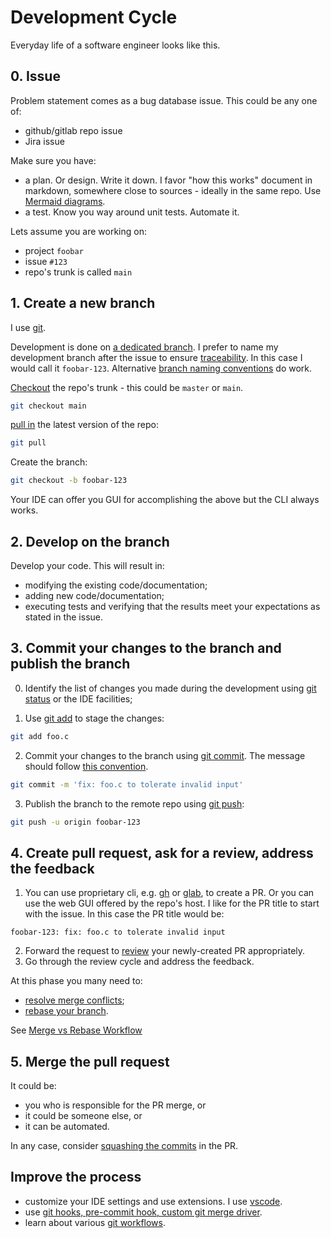 # Development Cycle

Everyday life of a software engineer looks like this.

## 0. Issue

Problem statement comes as a bug database issue.  This could be any one of:

* github/gitlab repo issue
* Jira issue

Make sure you have:

* a plan.  Or design.  Write it down.  I favor "how this works" document in markdown, somewhere close to sources - ideally in the same repo.  Use [Mermaid diagrams](https://docs.github.com/en/get-started/writing-on-github/working-with-advanced-formatting/creating-diagrams).
* a test.  Know you way around unit tests.  Automate it.

Lets assume you are working on:

* project `foobar`
* issue `#123`
* repo's trunk is called `main`

## 1. Create a new branch

I use [git](/apps/git).

Development is done on [a dedicated branch](https://www.atlassian.com/git/tutorials/using-branches). I prefer to name my development branch after the issue to ensure [traceability](https://docs.google.com/presentation/d/11PZ2vYSt0FWO--JqKaLNq41EPGts-Fke4JTMk5DfX-w/edit?usp=sharing).  In this case I would call it `foobar-123`.  Alternative [branch naming conventions](https://graphite.dev/guides/git-branch-naming-conventions) do work.

[Checkout](https://git-scm.com/docs/git-checkout) the repo's trunk - this could be `master` or `main`.
```sh
git checkout main
```

[pull in](https://git-scm.com/docs/git-pull) the latest version of the repo:
```sh
git pull
```

Create the branch:
```sh
git checkout -b foobar-123
```

Your IDE can offer you GUI for accomplishing the above but the CLI always works.


## 2. Develop on the branch

Develop your code.  This will result in:

* modifying the existing code/documentation;
* adding new code/documentation;
* executing tests and verifying that the results meet your expectations as stated in the issue.

## 3. Commit your changes to the branch and publish the branch

0. Identify the list of changes you made during the development using [git status](https://git-scm.com/docs/git-status) or the IDE facilities;

1. Use [git add](https://git-scm.com/docs/git-add) to stage the changes:

```sh
git add foo.c
```

2. Commit your changes to the branch using [git commit](https://git-scm.com/docs/git-commit).  The message should follow [this convention](https://www.conventionalcommits.org/en/v1.0.0/#summary).

```sh
git commit -m 'fix: foo.c to tolerate invalid input'
```

3. Publish the branch to the remote repo using [git push](https://git-scm.com/docs/git-push):

```sh
git push -u origin foobar-123
```

## 4. Create pull request, ask for a review, address the feedback

1. You can use proprietary cli, e.g. [gh](/apps/git/cli-gh.html) or [glab](/apps/git/cli-glab.html), to create a PR. Or you can use the web GUI offered by the repo's host.
I like for the PR title to start with the issue.  In this case the PR title would be:
```
foobar-123: fix: foo.c to tolerate invalid input
```
2. Forward the request to [review](https://docs.github.com/en/pull-requests/collaborating-with-pull-requests/reviewing-changes-in-pull-requests/about-pull-request-reviews) your newly-created PR appropriately.
3. Go through the review cycle and address the feedback.

At this phase you many need to:

* [resolve merge conflicts](https://docs.github.com/en/pull-requests/collaborating-with-pull-requests/addressing-merge-conflicts/about-merge-conflicts);
* [rebase your branch](https://www.atlassian.com/git/tutorials/rewriting-history/git-rebase).

See [Merge vs Rebase Workflow](/apps/git/workflow.html)

## 5. Merge the pull request

It could be:

* you who is responsible for the PR merge, or
* it could be someone else, or
* it can be automated.

In any case, consider [squashing the commits](https://docs.github.com/en/pull-requests/collaborating-with-pull-requests/incorporating-changes-from-a-pull-request/about-pull-request-merges#squash-and-merge-your-commits) in the PR.

## Improve the process

* customize your IDE settings and use extensions.  I use [vscode](/apps/vscode/).
* use [git hooks, pre-commit hook, custom git merge driver](/apps/git/).
* learn about various [git workflows](https://www.atlassian.com/git/tutorials/comparing-workflows).
